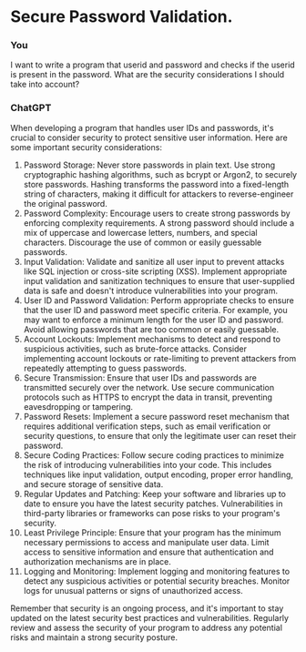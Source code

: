 # Secure Password Validation.

### You
I want to write a program that userid and password and checks if the userid is present in the password. What are the security considerations I should take into account? 

### ChatGPT
When developing a program that handles user IDs and passwords, it's crucial to consider security to protect sensitive user information. Here are some important security considerations:

1. Password Storage: Never store passwords in plain text. Use strong cryptographic hashing algorithms, such as bcrypt or Argon2, to securely store passwords. Hashing transforms the password into a fixed-length string of characters, making it difficult for attackers to reverse-engineer the original password.
2. Password Complexity: Encourage users to create strong passwords by enforcing complexity requirements. A strong password should include a mix of uppercase and lowercase letters, numbers, and special characters. Discourage the use of common or easily guessable passwords.
3. Input Validation: Validate and sanitize all user input to prevent attacks like SQL injection or cross-site scripting (XSS). Implement appropriate input validation and sanitization techniques to ensure that user-supplied data is safe and doesn't introduce vulnerabilities into your program.
4. User ID and Password Validation: Perform appropriate checks to ensure that the user ID and password meet specific criteria. For example, you may want to enforce a minimum length for the user ID and password. Avoid allowing passwords that are too common or easily guessable.
5. Account Lockouts: Implement mechanisms to detect and respond to suspicious activities, such as brute-force attacks. Consider implementing account lockouts or rate-limiting to prevent attackers from repeatedly attempting to guess passwords.
6. Secure Transmission: Ensure that user IDs and passwords are transmitted securely over the network. Use secure communication protocols such as HTTPS to encrypt the data in transit, preventing eavesdropping or tampering.
7. Password Resets: Implement a secure password reset mechanism that requires additional verification steps, such as email verification or security questions, to ensure that only the legitimate user can reset their password.
8. Secure Coding Practices: Follow secure coding practices to minimize the risk of introducing vulnerabilities into your code. This includes techniques like input validation, output encoding, proper error handling, and secure storage of sensitive data.
9. Regular Updates and Patching: Keep your software and libraries up to date to ensure you have the latest security patches. Vulnerabilities in third-party libraries or frameworks can pose risks to your program's security.
10. Least Privilege Principle: Ensure that your program has the minimum necessary permissions to access and manipulate user data. Limit access to sensitive information and ensure that authentication and authorization mechanisms are in place.
11. Logging and Monitoring: Implement logging and monitoring features to detect any suspicious activities or potential security breaches. Monitor logs for unusual patterns or signs of unauthorized access.

Remember that security is an ongoing process, and it's important to stay updated on the latest security best practices and vulnerabilities. Regularly review and assess the security of your program to address any potential risks and maintain a strong security posture.

